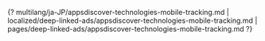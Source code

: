 {? multilang/ja-JP/appsdiscover-technologies-mobile-tracking.md | localized/deep-linked-ads/appsdiscover-technologies-mobile-tracking.md | pages/deep-linked-ads/appsdiscover-technologies-mobile-tracking.md ?}

